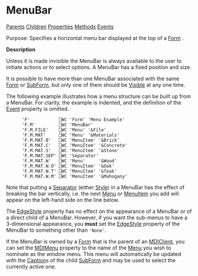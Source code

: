 




<h1 class="heading"><span class="name">MenuBar</span></h1>

[Parents](../ParentLists/MenuBar.htm) [Children](../ChildLists/MenuBar.htm) [Properties](../PropLists/MenuBar.htm) [Methods](../MethodLists/MenuBar.htm) [Events](../EventLists/MenuBar.htm)


Purpose: Specifies a horizontal menu bar displayed at the top of a [Form](form.md) .


**Description**


Unless it is made invisible the MenuBar is always available to the user to initiate actions or to select options. A MenuBar has a fixed position and size.



It is possible to have more than one MenuBar associated with the same [Form](form.md) or [SubForm](subform.md), but only one of them should be [Visible](./visible.md) at any one time.


The following example illustrates how a menu structure can be built up from a MenuBar. For clarity, the example is indented, and the definition of the [Event](./event.md) property is omitted.
```apl
      'F'           ⎕WC 'Form' 'Menu Example'
      'F.M'         ⎕WC 'MenuBar'
      'F.M.FILE'    ⎕WC 'Menu' '&File'
      'F.M.MAT'     ⎕WC 'Menu' '&Materials'
      'F.M.MAT.B'   ⎕WC 'MenuItem' '&Brick'
      'F.M.MAT.C'   ⎕WC 'MenuItem' '&Concrete'
      'F.M.MAT.S'   ⎕WC 'MenuItem' '&Stone'
      'F.M.MAT.SEP' ⎕WC 'Separator'
      'F.M.MAT.W'   ⎕WC 'Menu'     '&Wood'
      'F.M.MAT.W.O' ⎕WC 'MenuItem' '&Oak'
      'F.M.MAT.W.T' ⎕WC 'MenuItem' '&Teak'
      'F.M.MAT.W.M' ⎕WC 'MenuItem' '&Mahogany'
```


Note that putting a [Separator](separator.md) (either [Style](./style.md)) in a MenuBar has the effect of breaking the bar vertically, i.e. the next [Menu](menu.md) or [MenuItem](menuitem.md) you add will appear on the left-hand side on the line below.


The [EdgeStyle](./edgestyle.md) property has no effect on the appearance of a MenuBar or of a direct child of a MenuBar. However, if you want the sub-menus to have a 3-dimensional appearance, you **must** set the [EdgeStyle](./edgestyle.md) property of the MenuBar to something other than `'None'`.


If the MenuBar is owned by a [Form](form.md) that is the parent of an [MDIClient](mdiclient.md), you can set the [MDIMenu](./mdimenu.md) property to the name of the [Menu](menu.md) you wish to nominate as the *window*  menu. This menu will automatically be updated with the [Caption](./caption.md)s of the child [SubForm](subform.md) and may be used to select the currently active one.


